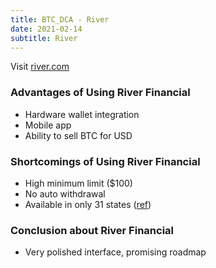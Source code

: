 ```yaml
---
title: BTC_DCA - River
date: 2021-02-14
subtitle: River
---
```


Visit [river.com](https://river.com)

### Advantages of Using River Financial
  - Hardware wallet integration
  - Mobile app
  - Ability to sell BTC for USD

### Shortcomings of Using River Financial
  - High minimum limit ($100)
  - No auto withdrawal
  - Available in only 31 states ([ref](https://river.com/support/knowledge-base/articles/account-eligibility-criteria-and-requirements))

### Conclusion about River Financial
  - Very polished interface, promising roadmap
